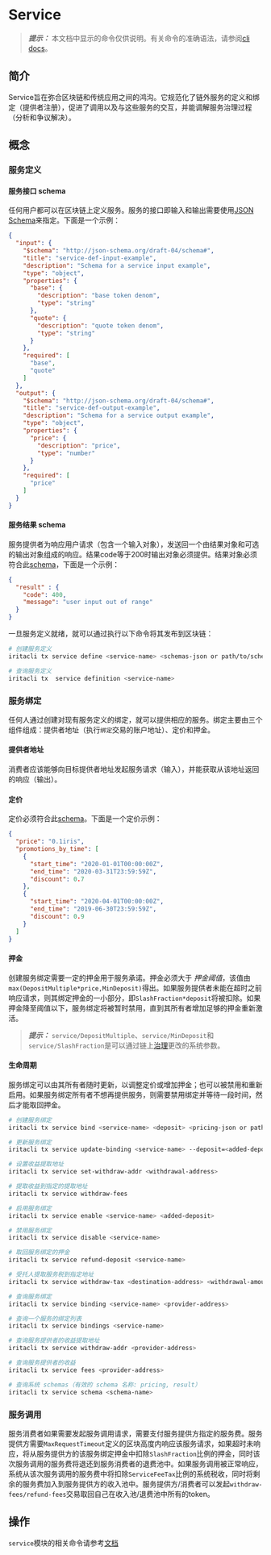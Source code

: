 # Service

> **_提示：_** 本文档中显示的命令仅供说明。有关命令的准确语法，请参阅[cli docs](../cli-client/service.md)。

## 简介

Service旨在弥合区块链和传统应用之间的鸿沟。它规范化了链外服务的定义和绑定（提供者注册），促进了调用以及与这些服务的交互，并能调解服务治理过程（分析和争议解决）。

## 概念

### 服务定义

#### 服务接口 schema

任何用户都可以在区块链上定义服务。服务的接口即输入和输出需要使用[JSON Schema](https://JSON-Schema.org/)来指定。下面是一个示例：

```json
{
  "input": {
    "$schema": "http://json-schema.org/draft-04/schema#",
    "title": "service-def-input-example",
    "description": "Schema for a service input example",
    "type": "object",
    "properties": {
      "base": {
        "description": "base token denom",
        "type": "string"
      },
      "quote": {
        "description": "quote token denom",
        "type": "string"
      }
    },
    "required": [
      "base",
      "quote"
    ]
  },
  "output": {
    "$schema": "http://json-schema.org/draft-04/schema#",
    "title": "service-def-output-example",
    "description": "Schema for a service output example",
    "type": "object",
    "properties": {
      "price": {
        "description": "price",
        "type": "number"
      }
    },
    "required": [
      "price"
    ]
  }
}
```

#### 服务结果 schema

服务提供者为响应用户请求（包含一个输入对象），发送回一个由结果对象和可选的输出对象组成的响应。结果code等于200时输出对象必须提供。结果对象必须符合此[schema](service-result.json)，下面是一个示例：

```json
{
  "result" : {
    "code": 400,
    "message": "user input out of range"
  }
}
```

一旦服务定义就绪，就可以通过执行以下命令将其发布到区块链：

```bash
# 创建服务定义
iritacli tx service define <service-name> <schemas-json or path/to/schemas.json> --description=<service-description> --author-description=<author-description> --tags=<tag1,tag2,...>

# 查询服务定义
iritacli tx  service definition <service-name>
```

### 服务绑定

任何人通过创建对现有服务定义的绑定，就可以提供相应的服务。绑定主要由三个组件组成：提供者地址（执行`绑定`交易的账户地址）、定价和押金。

#### 提供者地址

消费者应该能够向目标提供者地址发起服务请求（输入），并能获取从该地址返回的响应（输出）。

#### 定价

定价必须符合此[schema](service-pricing.json)。下面是一个定价示例：

```json
{
  "price": "0.1iris",
  "promotions_by_time": [
    {
      "start_time": "2020-01-01T00:00:00Z",
      "end_time": "2020-03-31T23:59:59Z",
      "discount": 0.7
    },
    {
      "start_time": "2020-04-01T00:00:00Z",
      "end_time": "2019-06-30T23:59:59Z",
      "discount": 0.9
    }
  ]
}
```

#### 押金

创建服务绑定需要一定的押金用于服务承诺。押金必须大于 _押金阈值_，该值由`max(DepositMultiple*price,MinDeposit)`得出。如果服务提供者未能在超时之前响应请求，则其绑定押金的一小部分，即`SlashFraction*deposit`将被扣除。如果押金降至阈值以下，服务绑定将被暂时禁用，直到其所有者增加足够的押金重新激活。

> **_提示：_**  `service/DepositMultiple`、`service/MinDeposit`和`service/SlashFraction`是可以通过链上[治理](governance.md)更改的系统参数。

#### 生命周期

服务绑定可以由其所有者随时更新，以调整定价或增加押金；也可以被禁用和重新启用。如果服务绑定所有者不想再提供服务，则需要禁用绑定并等待一段时间，然后才能取回押金。

```bash
# 创建服务绑定
iritacli tx service bind <service-name> <deposit> <pricing-json or path/to/pricing.json>

# 更新服务绑定
iritacli tx service update-binding <service-name> --deposit=<added-deposit> --pricing=<pricing-json or path/to/pricing.json>

# 设置收益提取地址
iritacli tx service set-withdraw-addr <withdrawal-address>

# 提取收益到指定的提取地址
iritacli tx service withdraw-fees

# 启用服务绑定
iritacli tx service enable <service-name> <added-deposit>

# 禁用服务绑定
iritacli tx service disable <service-name>

# 取回服务绑定的押金
iritacli tx service refund-deposit <service-name>

# 受托人提取服务税到指定地址
iritacli tx service withdraw-tax <destination-address> <withdrawal-amount>

# 查询服务绑定
iritacli tx service binding <service-name> <provider-address>

# 查询一个服务的绑定列表
iritacli tx service bindings <service-name>

# 查询服务提供者的收益提取地址
iritacli tx service withdraw-addr <provider-address>

# 查询服务提供者的收益
iritacli tx service fees <provider-address>

# 查询系统 schemas（有效的 schema 名称: pricing, result）
iritacli tx service schema <schema-name>
```

### 服务调用

服务消费者如果需要发起服务调用请求，需要支付服务提供方指定的服务费。服务提供方需要`MaxRequestTimeout`定义的区块高度内响应该服务请求，如果超时未响应，将从服务提供方的该服务绑定押金中扣除`SlashFraction`比例的押金，同时该次服务调用的服务费将退还到服务消费者的退费池中。如果服务调用被正常响应，系统从该次服务调用的服务费中将扣除`ServiceFeeTax`比例的系统税收，同时将剩余的服务费加入到服务提供方的收入池中。服务提供方/消费者可以发起`withdraw-fees/refund-fees`交易取回自己在收入池/退费池中所有的token。

## 操作

`service`模块的相关命令请参考[文档](../cli-client/service.md)
